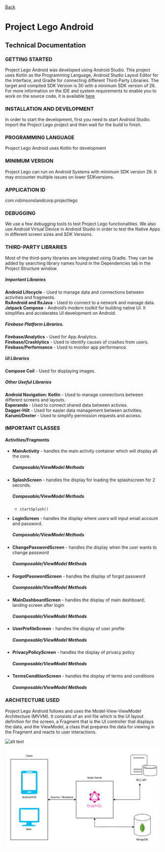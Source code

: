 [Back](./README.md)


# Project Lego Android

## Technical Documentation

### GETTING STARTED

Project Lego Android was developed using Android Studio. This project uses Kotlin as the Programming Language, Android Studio Layout Editor for the Interface, and Gradle for connecting different Third-Party Libraries. The target and compiled SDK Version is 30 with a minimum SDK version of 26.
For more information on the IDE and system requirements to enable you to work on the source code, it is available [here](https://developer.android.com/)

### INSTALLATION AND DEVELOPMENT

In order to start the development, first you need to start Android Studio. Import the Project Lego project and then wait for the build to finish.

### PROGRAMMING LANGUAGE

Project Lego Android uses Kotlin for development

### MINIMUM VERSION

Project Lego can run on Android Systems with minimum SDK version 26. It may encounter multiple issues on lower SDKversions.

### APPLICATION ID

com.robinsonslandcorp.projectlego

### DEBUGGING

We use a few debugging tools to test Project Lego functionalities.
We also use Android Virtual Device in Android Studio in order to test the Native Apps in different screen sizes and SDK Versions. 

### THIRD-PARTY LIBRARIES

Most of the third-party libraries are integrated using Gradle. They can be added by searching library names found in the Dependencies tab in the Project Structure window.

##### Important Libraries
**Android Lifecycle** - Used to manage data and connections between activities and fragments.  
**RxAndroid and RxJava** - Used to connect to a network and manage data.   
**Jetpack Compose** - Android’s modern toolkit for building native UI. It simplifies and accelerates UI development on Android.

##### Firebase Platform Libraries.  
**Firebase/Analytics** - Used for App Analytics.  
**Firebase/Crashlytics** - Used to identify causes of crashes from users.  
**Firebase/Performance** - Used to monitor app performance.  

##### UI Libraries
**Compose Coil** - Used for displaying images.  

##### Other Useful Libraries 
**Android Navigation: Kotlin** - Used to manage connections between different screens and layouts.  
**Esperando** - Used to connect shared data between activies.  
**Dagger-Hilt** - Used for easier data management between activities.  
**Karumi/Dexter** - Used to simplify permission requests and access.  

### IMPORTANT CLASSES

#### Activities/Fragments

- **MainActivity** - handles the main activity container which will display all the core.
  ##### Composable/ViewModel Methods

- **SplashScreen** - handles the display for loading the splashscreen for 2 seconds.
  ##### Composable/ViewModel Methods
  - `startSplash()`  

- **LoginScreen** - handles the display where users will input email account and password.
  ##### Composable/ViewModel Methods

 
- **ChangePasswordScreen** - handles the display when the user wants to change password
  ##### Coomposable/ViewModel Methods

  
- **ForgotPasswordScreen** - handles the display of forgot password
  ##### Coomposable/ViewModel Methods
  
  
- **MainDashboardScreen** - handles the display of main dashboard; landing screen after login
  ##### Coomposable/ViewModel Methods
  
  
- **UserProfileScreen** - handles the display of user profile
  ##### Coomposable/ViewModel Methods
  
  
- **PrivacyPolicyScreen** - handles the display of privacy policy
  ##### Coomposable/ViewModel Methods
  
  
- **TermsConditionScreen** - handles the display of terms and conditions
  ##### Coomposable/ViewModel Methods
  


### ARCHITECTURE USED

Project Lego Android follows and uses the Model-View-ViewModel Architecture (MVVM). It consists of an xml file which is the UI layout definition for the screen, a Fragment that is the UI controller that displays the data, and the ViewModel, a class that prepares the data for viewing in the Fragment and reacts to user interactions.

![alt text](https://drive.google.com/file/d/1ikD6dEHvLZIGkIyTN_1Zs-iRh_RnZbgy/view?usp=sharing)

![alt text](https://github.com/Rogomi/Traxion-ProjectLego-TechDoc/blob/develop/UMS-architecture.png)

